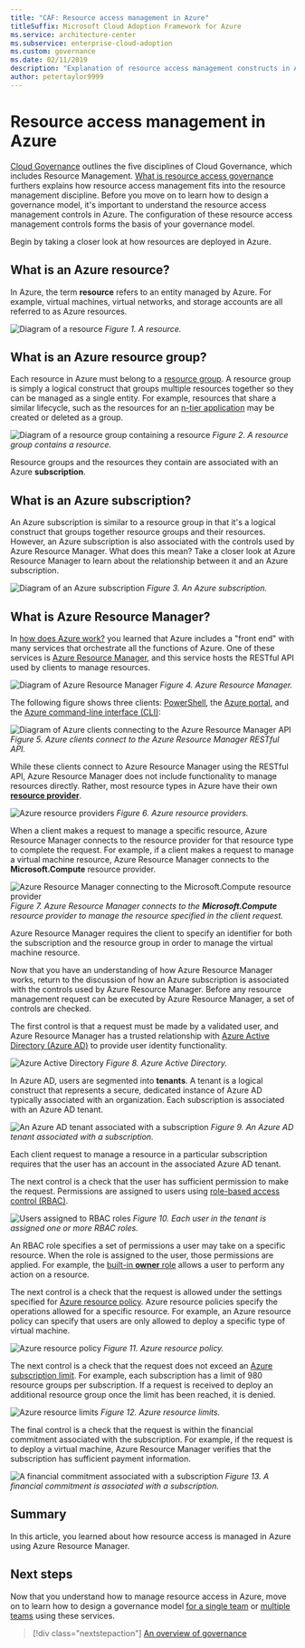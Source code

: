 ```yaml
---
title: "CAF: Resource access management in Azure"
titleSuffix: Microsoft Cloud Adoption Framework for Azure
ms.service: architecture-center
ms.subservice: enterprise-cloud-adoption
ms.custom: governance
ms.date: 02/11/2019
description: "Explanation of resource access management constructs in Azure: Azure Resource Manager, subscriptions, resource groups, and resources"
author: petertaylor9999
---
```


# Resource access management in Azure

[Cloud Governance](../overview.md) outlines the five disciplines of Cloud Governance, which includes Resource Management.  [What is resource access governance](overview.md) furthers explains how resource access management fits into the resource management discipline. Before you move on to learn how to design a governance model, it's important to understand the resource access management controls in Azure. The configuration of these resource access management controls forms the basis of your governance model.

Begin by taking a closer look at how resources are deployed in Azure.

<!-- markdownlint-disable MD026 -->

## What is an Azure resource?

In Azure, the term **resource** refers to an entity managed by Azure. For example, virtual machines, virtual networks, and storage accounts are all referred to as Azure resources.

![Diagram of a resource](../../_images/governance-1-9.png)
*Figure 1. A resource.*

## What is an Azure resource group?

Each resource in Azure must belong to a [resource group](/azure/azure-resource-manager/resource-group-overview#resource-groups). A resource group is simply a logical construct that groups multiple resources together so they can be managed as a single entity. For example, resources that share a similar lifecycle, such as the resources for an [n-tier application](/azure/architecture/guide/architecture-styles/n-tier) may be created or deleted as a group.

![Diagram of a resource group containing a resource](../../_images/governance-1-10.png)
*Figure 2. A resource group contains a resource.*

Resource groups and the resources they contain are associated with an Azure **subscription**.

## What is an Azure subscription?

An Azure subscription is similar to a resource group in that it's a logical construct that groups together resource groups and their resources. However, an Azure subscription is also associated with the controls used by Azure Resource Manager. What does this mean? Take a closer look at Azure Resource Manager to learn about the relationship between it and an Azure subscription.

![Diagram of an Azure subscription](../../_images/governance-1-11.png)
*Figure 3. An Azure subscription.*

## What is Azure Resource Manager?

In [how does Azure work?](../../getting-started/what-is-azure.md) you learned that Azure includes a "front end" with many services that orchestrate all the functions of Azure. One of these services is [Azure Resource Manager](/azure/azure-resource-manager/), and this service hosts the RESTful API used by clients to manage resources.

![Diagram of Azure Resource Manager](../../_images/governance-1-12.png)
*Figure 4. Azure Resource Manager.*

The following figure shows three clients: [PowerShell](/powershell/azure/overview), the [Azure portal](https://portal.azure.com), and the [Azure command-line interface (CLI)](/cli/azure):

![Diagram of Azure clients connecting to the Azure Resource Manager API](../../_images/governance-1-13.png)
*Figure 5. Azure clients connect to the Azure Resource Manager RESTful API.*

While these clients connect to Azure Resource Manager using the RESTful API, Azure Resource Manager does not include functionality to manage resources directly. Rather, most resource types in Azure have their own [**resource provider**](/azure/azure-resource-manager/resource-group-overview#terminology).

![Azure resource providers](../../_images/governance-1-14.png)
*Figure 6. Azure resource providers.*

When a client makes a request to manage a specific resource, Azure Resource Manager connects to the resource provider for that resource type to complete the request. For example, if a client makes a request to manage a virtual machine resource, Azure Resource Manager connects to the **Microsoft.Compute** resource provider.

![Azure Resource Manager connecting to the Microsoft.Compute resource provider](../../_images/governance-1-15.png)
*Figure 7. Azure Resource Manager connects to the **Microsoft.Compute** resource provider to manage the resource specified in the client request.*

Azure Resource Manager requires the client to specify an identifier for both the subscription and the resource group in order to manage the virtual machine resource.

Now that you have an understanding of how Azure Resource Manager works, return to the discussion of how an Azure subscription is associated with the controls used by Azure Resource Manager. Before any resource management request can be executed by Azure Resource Manager, a set of controls are checked.

The first control is that a request must be made by a validated user, and Azure Resource Manager has a trusted relationship with [Azure Active Directory (Azure AD)](/azure/active-directory/) to provide user identity functionality.

![Azure Active Directory](../../_images/governance-1-16.png)
*Figure 8. Azure Active Directory.*

In Azure AD, users are segmented into **tenants**. A tenant is a logical construct that represents a secure, dedicated instance of Azure AD typically associated with an organization. Each subscription is associated with an Azure AD tenant.

![An Azure AD tenant associated with a subscription](../../_images/governance-1-17.png)
*Figure 9. An Azure AD tenant associated with a subscription.*

Each client request to manage a resource in a particular subscription requires that the user has an account in the associated Azure AD tenant.

The next control is a check that the user has sufficient permission to make the request. Permissions are assigned to users using [role-based access control (RBAC)](/azure/role-based-access-control/).

![Users assigned to RBAC roles](../../_images/governance-1-18.png)
*Figure 10. Each user in the tenant is assigned one or more RBAC roles.*

An RBAC role specifies a set of permissions a user may take on a specific resource. When the role is assigned to the user, those permissions are applied. For example, the [built-in **owner** role](/azure/role-based-access-control/built-in-roles#owner) allows a user to perform any action on a resource.

The next control is a check that the request is allowed under the settings specified for [Azure resource policy](/azure/governance/policy/). Azure resource policies specify the operations allowed for a specific resource. For example, an Azure resource policy can specify that users are only allowed to deploy a specific type of virtual machine.

![Azure resource policy](../../_images/governance-1-19.png)
*Figure 11. Azure resource policy.*

The next control is a check that the request does not exceed an [Azure subscription limit](/azure/azure-subscription-service-limits). For example, each subscription has a limit of 980 resource groups per subscription. If a request is received to deploy an additional resource group once the limit has been reached, it is denied.

![Azure resource limits](../../_images/governance-1-20.png)
*Figure 12. Azure resource limits.*

The final control is a check that the request is within the financial commitment associated with the subscription. For example, if the request is to deploy a virtual machine, Azure Resource Manager verifies that the subscription has sufficient payment information.

![A financial commitment associated with a subscription](../../_images/governance-1-21.png)
*Figure 13. A financial commitment is associated with a subscription.*

## Summary

In this article, you learned about how resource access is managed in Azure using Azure Resource Manager.

## Next steps

Now that you understand how to manage resource access in Azure, move on to learn how to design a governance model [for a single team](governance-single-team.md) or [multiple teams](governance-multiple-teams.md) using these services.

> [!div class="nextstepaction"]
> [An overview of governance](../overview.md)
